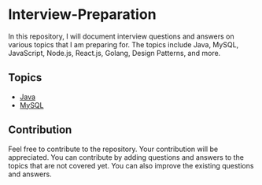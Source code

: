 # Interview-Preparation
In this repository, I will document interview questions and answers on various topics that I am preparing for. The topics include Java, MySQL, JavaScript, Node.js, React.js, Golang, Design Patterns, and more.

## Topics
- [Java](./Java/)
- [MySQL](./MySql/)

## Contribution
Feel free to contribute to the repository. Your contribution will be appreciated. You can contribute by adding questions and answers to the topics that are not covered yet. You can also improve the existing questions and answers.
